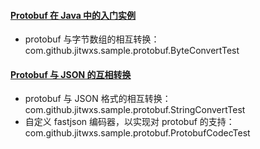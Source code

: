 #### [Protobuf 在 Java 中的入门实例](https://jitwxs.cn/a5b690ac.html)

- protobuf 与字节数组的相互转换：com.github.jitwxs.sample.protobuf.ByteConvertTest

#### [Protobuf 与 JSON 的互相转换](https://jitwxs.cn/e5e60178.html)

- protobuf 与 JSON 格式的相互转换：com.github.jitwxs.sample.protobuf.StringConvertTest
- 自定义 fastjson 编码器，以实现对 protobuf 的支持：com.github.jitwxs.sample.protobuf.ProtobufCodecTest

